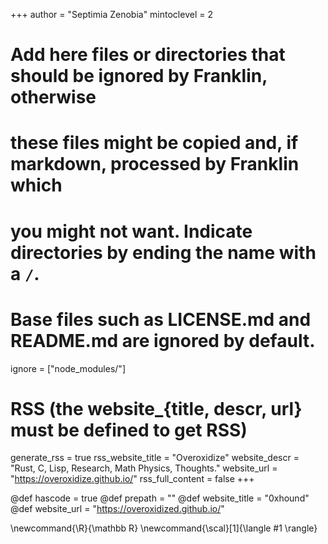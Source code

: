 <!--
Add here global page variables to use throughout your website.
-->
+++
author = "Septimia Zenobia"
mintoclevel = 2

# Add here files or directories that should be ignored by Franklin, otherwise
# these files might be copied and, if markdown, processed by Franklin which
# you might not want. Indicate directories by ending the name with a `/`.
# Base files such as LICENSE.md and README.md are ignored by default.
ignore = ["node_modules/"]

# RSS (the website_{title, descr, url} must be defined to get RSS)
generate_rss = true
rss_website_title = "Overoxidize"
website_descr = "Rust, C, Lisp, Research, Math Physics, Thoughts."
website_url   = "https://overoxidize.github.io/"
rss_full_content = false
+++

@def hascode = true
@def prepath = ""
@def website_title = "0xhound" 
@def website_url = "https://overoxidized.github.io/"
<!--
Add here global latex commands to use throughout your pages.
-->
\newcommand{\R}{\mathbb R}
\newcommand{\scal}[1]{\langle #1 \rangle}
